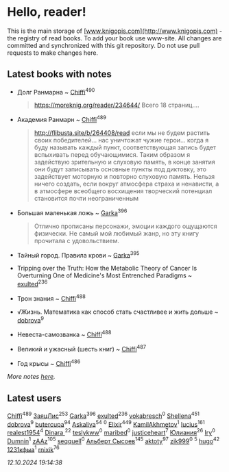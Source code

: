 # Hello, reader!
This is the main storage of [www.knigopis.com](http://www.knigopis.com) - the registry of read books.
To add your book use www-site. All changes are committed and synchronized with this git repository.
Do not use pull requests to make changes here.


## Latest books with notes
* Долг Ранмарна ~ [Chiffi](users/105/105831994080785626680-google)<sup>490</sup>
    > https://moreknig.org/reader/234644/
    > Всего 18 страниц....

* Академия Ранмарн ~ [Chiffi](users/105/105831994080785626680-google)<sup>489</sup>
    > http://flibusta.site/b/264408/read
    > если мы не будем растить своих победителей… нас уничтожат чужие герои…
    > когда я буду называть каждый пункт, соответствующая запись будет вспыхивать перед обучающимися. Таким образом я задействую зрительную и слуховую память, в конце занятия они будут записывать основные пункты под диктовку, это задействует моторную и повторно слуховую память.
    > Нельзя ничего создать, если вокруг атмосфера страха и ненависти, а в атмосфере всеобщего восхищения творческий потенциал становится почти неограниченным

* Большая маленькая ложь ~ [Garka](users/115/115753719718250012620-google)<sup>396</sup>
    > Отлично прописаны персонажи, эмоции каждого ощущаются физически. Не самый мой любимый жанр, но эту книгу прочитала с удовольствием.

* Тайный город. Правила крови ~ [Garka](users/115/115753719718250012620-google)<sup>395</sup>

* Tripping over the Truth: How the Metabolic Theory of Cancer Is Overturning One of Medicine's Most Entrenched Paradigms ~ [exulted](users/100/100599204551896265722-google)<sup>236</sup>

* Трон знания ~ [Chiffi](users/105/105831994080785626680-google)<sup>488</sup>

* √Жизнь. Математика как способ стать счастливее и жить дольше ~ [dobrova](users/606/6069210-vkontakte)<sup>9</sup>

* Невеста-самозванка ~ [Chiffi](users/105/105831994080785626680-google)<sup>488</sup>

* Великий и ужасный (шесть книг) ~ [Chiffi](users/105/105831994080785626680-google)<sup>487</sup>

* Год крысы ~ [Chiffi](users/105/105831994080785626680-google)<sup>486</sup>


_More notes [here](latest_books_with_notes.md)._


## Latest users
[Chiffi](users/105/105831994080785626680-google)<sup>489</sup> 
[ЗаяцЛис](users/112/112388384595246311466-google)<sup>253</sup> 
[Garka](users/115/115753719718250012620-google)<sup>396</sup> 
[exulted](users/100/100599204551896265722-google)<sup>236</sup> 
[vokabresch](users/109/109100428262719456108-google)<sup>0</sup> 
[Shellena](users/134/13413591548892934957-mailru)<sup>451</sup> 
[dobrova](users/606/6069210-vkontakte)<sup>9</sup> 
[butercupa](users/193/193697993-vkontakte)<sup>94</sup> 
[Askaliya](users/326/326783541-vkontakte)<sup>54</sup> 
[](users/858/858967472-vkontakte)<sup>0</sup> 
[Elixir](users/115/115826717712507836033-google)<sup>449</sup> 
[KamilAkhmetov](users/116/116472858042498200155-google)<sup>1</sup> 
[lucius](users/113/113248293394986559131-google)<sup>161</sup> 
[realest1954](users/439/439398-vkontakte)<sup>4</sup> 
[Dinara ](users/107/107718177426132290975-google)<sup>22</sup> 
[teslykww](users/507/50777839-vkontakte)<sup>0</sup> 
[maribed](users/254/25457836-vkontakte)<sup>0</sup> 
[justiceheart](users/404/40488888-vkontakte)<sup>7</sup> 
[Юлиания](users/693/69389439-vkontakte)<sup>26</sup> 
[Iry](users/116/116182444618955408830-google)<sup>0</sup> 
[Dumnin](users/103/103541795835665788358-google)<sup>1</sup> 
[zAAz](users/202/202248233-vkontakte)<sup>105</sup> 
[seqquell](users/103/103098990387296691783-google)<sup>0</sup> 
[Альберт Сысоев](users/474/47446642-vkontakte)<sup>145</sup> 
[aktoty](users/275/275766107-vkontakte)<sup>97</sup> 
[zik999](users/105/105622323107798948661-google)<sup>0</sup> 
[](users/115/115095777313809768381-google)<sup>5</sup> 
[hugo](users/105/105063533945004840111-google)<sup>42</sup> 
[1231кфыа](users/692/692142137-vkontakte)<sup>1</sup> 
[rnixik](users/116/116191270391964650818-google)<sup>76</sup> 


_12.10.2024 19:14:38_
